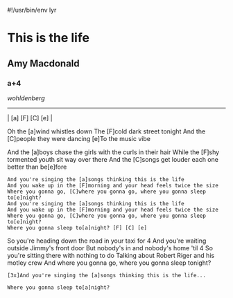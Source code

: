 #!/usr/bin/env lyr
# This is the life
## Amy Macdonald
### a+4

*wohldenberg*

---

| [a] [F] [C] [e] |

Oh the [a]wind whistles down
The [F]cold dark street tonight
And the [C]people they were dancing
[e]To the music vibe

And the [a]boys chase the girls with the curls in their hair
While the [F]shy tormented youth sit way over there
And the [C]songs get louder each one better than be[e]fore

    And you're singing the [a]songs thinking this is the life
    And you wake up in the [F]morning and your head feels twice the size
    Where you gonna go, [C]where you gonna go, where you gonna sleep to[e]night?
    And you're singing the [a]songs thinking this is the life
    And you wake up in the [F]morning and your head feels twice the size
    Where you gonna go, [C]where you gonna go, where you gonna sleep to[e]night?
    Where you gonna sleep to[a]night? [F] [C] [e]

So you're heading down the road in your taxi for 4
And you're waiting outside Jimmy's front door
But nobody's in and nobody's home 'til 4
So you're sitting there with nothing to do
Talking about Robert Riger and his motley crew
And where you gonna go, where you gonna sleep tonight?

    [3x]And you're singing the [a]songs thinking this is the life...

    Where you gonna sleep to[a]night?